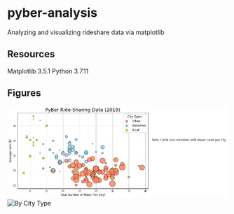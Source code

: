 # pyber-analysis
Analyzing and visualizing rideshare data via matplotlib
## Resources
Matplotlib 3.5.1
Python 3.7.11
## Figures
![Ride Share Scatter](analysis/Fig1.png)
![By City Type](analysis/data_by_city_type.png)